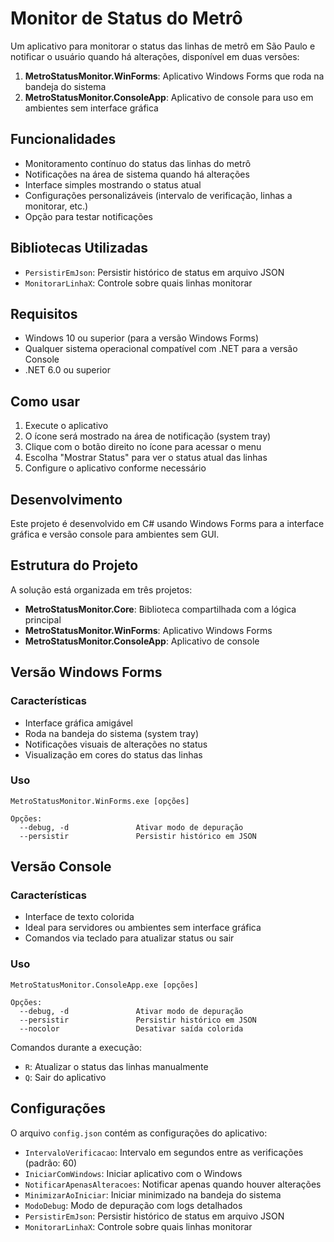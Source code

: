 # Monitor de Status do Metrô

Um aplicativo para monitorar o status das linhas de metrô em São Paulo e notificar o usuário quando há alterações, disponível em duas versões:

1. **MetroStatusMonitor.WinForms**: Aplicativo Windows Forms que roda na bandeja do sistema
2. **MetroStatusMonitor.ConsoleApp**: Aplicativo de console para uso em ambientes sem interface gráfica

## Funcionalidades

- Monitoramento contínuo do status das linhas do metrô
- Notificações na área de sistema quando há alterações
- Interface simples mostrando o status atual
- Configurações personalizáveis (intervalo de verificação, linhas a monitorar, etc.)
- Opção para testar notificações

## Bibliotecas Utilizadas

- `PersistirEmJson`: Persistir histórico de status em arquivo JSON
- `MonitorarLinhaX`: Controle sobre quais linhas monitorar 

## Requisitos

- Windows 10 ou superior (para a versão Windows Forms)
- Qualquer sistema operacional compatível com .NET para a versão Console
- .NET 6.0 ou superior

## Como usar

1. Execute o aplicativo
2. O ícone será mostrado na área de notificação (system tray)
3. Clique com o botão direito no ícone para acessar o menu
4. Escolha "Mostrar Status" para ver o status atual das linhas
5. Configure o aplicativo conforme necessário

## Desenvolvimento

Este projeto é desenvolvido em C# usando Windows Forms para a interface gráfica e versão console para ambientes sem GUI.

## Estrutura do Projeto

A solução está organizada em três projetos:

- **MetroStatusMonitor.Core**: Biblioteca compartilhada com a lógica principal
- **MetroStatusMonitor.WinForms**: Aplicativo Windows Forms
- **MetroStatusMonitor.ConsoleApp**: Aplicativo de console

## Versão Windows Forms

### Características

- Interface gráfica amigável
- Roda na bandeja do sistema (system tray)
- Notificações visuais de alterações no status
- Visualização em cores do status das linhas

### Uso

```
MetroStatusMonitor.WinForms.exe [opções]

Opções:
  --debug, -d               Ativar modo de depuração
  --persistir               Persistir histórico em JSON
```

## Versão Console

### Características

- Interface de texto colorida 
- Ideal para servidores ou ambientes sem interface gráfica
- Comandos via teclado para atualizar status ou sair

### Uso

```
MetroStatusMonitor.ConsoleApp.exe [opções]

Opções:
  --debug, -d               Ativar modo de depuração
  --persistir               Persistir histórico em JSON
  --nocolor                 Desativar saída colorida
```

Comandos durante a execução:
- `R`: Atualizar o status das linhas manualmente
- `Q`: Sair do aplicativo

## Configurações

O arquivo `config.json` contém as configurações do aplicativo:

- `IntervaloVerificacao`: Intervalo em segundos entre as verificações (padrão: 60)
- `IniciarComWindows`: Iniciar aplicativo com o Windows
- `NotificarApenasAlteracoes`: Notificar apenas quando houver alterações
- `MinimizarAoIniciar`: Iniciar minimizado na bandeja do sistema
- `ModoDebug`: Modo de depuração com logs detalhados
- `PersistirEmJson`: Persistir histórico de status em arquivo JSON
- `MonitorarLinhaX`: Controle sobre quais linhas monitorar 